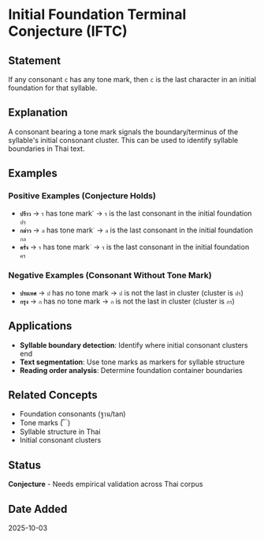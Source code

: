 # Initial Foundation Terminal Conjecture (IFTC)

## Statement
If any consonant `c` has any tone mark, then `c` is the last character in an initial foundation for that syllable.

## Explanation
A consonant bearing a tone mark signals the boundary/terminus of the syllable's initial consonant cluster. This can be used to identify syllable boundaries in Thai text.

## Examples

### Positive Examples (Conjecture Holds)
- **`ปร้าว`** → `ร` has tone mark `้` → `ร` is the last consonant in the initial foundation `ปร`
- **`กล่าว`** → `ล` has tone mark `่` → `ล` is the last consonant in the initial foundation `กล`
- **`ครั่ง`** → `ร` has tone mark `่` → `ร` is the last consonant in the initial foundation `คร`

### Negative Examples (Consonant Without Tone Mark)
- **`ประเทศ`** → `ป` has no tone mark → `ป` is not the last in cluster (cluster is `ปร`)
- **`กรุง`** → `ก` has no tone mark → `ก` is not the last in cluster (cluster is `กร`)

## Applications
- **Syllable boundary detection**: Identify where initial consonant clusters end
- **Text segmentation**: Use tone marks as markers for syllable structure
- **Reading order analysis**: Determine foundation container boundaries

## Related Concepts
- Foundation consonants (ฐาน/tan)
- Tone marks (่ ้ ๊ ๋)
- Syllable structure in Thai
- Initial consonant clusters

## Status
**Conjecture** - Needs empirical validation across Thai corpus

## Date Added
2025-10-03
